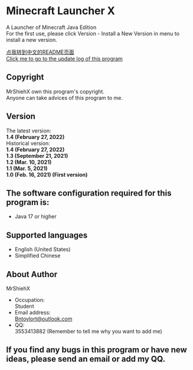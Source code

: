 # Minecraft Launcher X
A Launcher of Minecraft Java Edition<br/>
For the first use, please click Version - Install a New Version in menu to install a new version.<br/>

[点我转到中文的README页面](https://github.com/MrShieh-X/minecraft-launcher-x/blob/master/README-zh.md) <br/>
[Click me to go to the update log of this program](https://github.com/MrShieh-X/minecraft-launcher-x/blob/master/update_logs.md) <br/>

## Copyright
MrShiehX own this program's copyright.<br/>
Anyone can take advices of this program to me.

## Version
The latest version: <br/>
<b>1.4 (February 27, 2022)</b><br/>
Historical version: <br/>
<b>1.4 (February 27, 2022)</b><br/>
<b>1.3 (September 21, 2021)</b><br/>
<b>1.2 (Mar. 10, 2021)</b><br/>
<b>1.1 (Mar. 5, 2021)</b><br/>
<b>1.0 (Feb. 16, 2021) (First version)</b><br/>

## The software configuration required for this program is:
* Java 17 or higher

## Supported languages
- English (United States)
- Simplified Chinese

## About Author
MrShiehX<br/>
- Occupation: <br/>
Student<br/>
- Email address: <br/>
Bntoylort@outlook.com<br/>
- QQ:<br/>
3553413882 (Remember to tell me why you want to add me)<br/>

## If you find any bugs in this program or have new ideas, please send an email or add my QQ.
